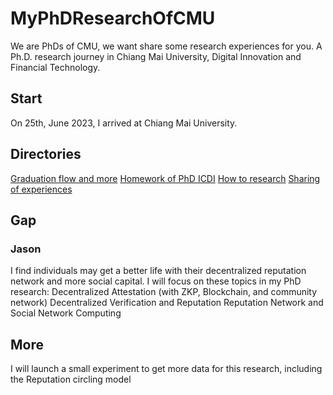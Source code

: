 # MyPhDResearchOfCMU
We are PhDs of CMU, we want share some research experiences for you.
A Ph.D. research journey in Chiang Mai University, Digital Innovation and Financial Technology.

## Start
On 25th, June 2023, I arrived at Chiang Mai University.

## Directories
[Graduation flow and more](../MyPhDResearchOfCMU/Graduation/index.md)
[Homework of PhD ICDI](../MyPhDResearchOfCMU/Homework/index.md)
[How to research](../MyPhDResearchOfCMU/Research/index.md)
[Sharing of experiences](../MyPhDResearchOfCMU/Resource/index.md)

## Gap
### Jason
I find individuals may get a better life with their decentralized reputation network and more social capital.
I will focus on these topics in my PhD research:
Decentralized Attestation (with ZKP, Blockchain, and community network)
Decentralized Verification and Reputation
Reputation Network and Social Network Computing

## More
I will launch a small experiment to get more data for this research, including the Reputation circling model




